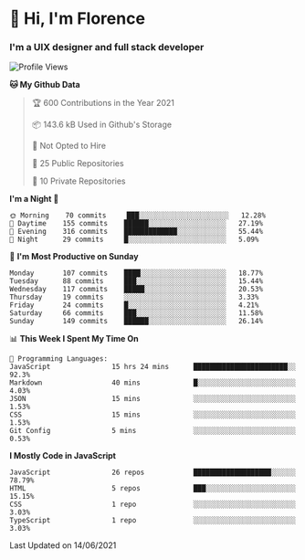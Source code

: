 <h1>👋 Hi, I'm Florence</h1>
<h3>I'm a UIX designer and full stack developer</h3>


<!--START_SECTION:waka-->
![Profile Views](http://img.shields.io/badge/Profile%20Views-1-blue)

**🐱 My Github Data** 

> 🏆 600 Contributions in the Year 2021
 > 
> 📦 143.6 kB Used in Github's Storage 
 > 
> 🚫 Not Opted to Hire
 > 
> 📜 25 Public Repositories 
 > 
> 🔑 10 Private Repositories  
 > 
**I'm a Night 🦉** 

```text
🌞 Morning    70 commits     ███░░░░░░░░░░░░░░░░░░░░░░   12.28% 
🌆 Daytime    155 commits    ██████░░░░░░░░░░░░░░░░░░░   27.19% 
🌃 Evening    316 commits    █████████████░░░░░░░░░░░░   55.44% 
🌙 Night      29 commits     █░░░░░░░░░░░░░░░░░░░░░░░░   5.09%

```
📅 **I'm Most Productive on Sunday** 

```text
Monday       107 commits    ████░░░░░░░░░░░░░░░░░░░░░   18.77% 
Tuesday      88 commits     ███░░░░░░░░░░░░░░░░░░░░░░   15.44% 
Wednesday    117 commits    █████░░░░░░░░░░░░░░░░░░░░   20.53% 
Thursday     19 commits     ░░░░░░░░░░░░░░░░░░░░░░░░░   3.33% 
Friday       24 commits     █░░░░░░░░░░░░░░░░░░░░░░░░   4.21% 
Saturday     66 commits     ███░░░░░░░░░░░░░░░░░░░░░░   11.58% 
Sunday       149 commits    ██████░░░░░░░░░░░░░░░░░░░   26.14%

```


📊 **This Week I Spent My Time On** 

```text
💬 Programming Languages: 
JavaScript               15 hrs 24 mins      ███████████████████████░░   92.3% 
Markdown                 40 mins             █░░░░░░░░░░░░░░░░░░░░░░░░   4.03% 
JSON                     15 mins             ░░░░░░░░░░░░░░░░░░░░░░░░░   1.53% 
CSS                      15 mins             ░░░░░░░░░░░░░░░░░░░░░░░░░   1.53% 
Git Config               5 mins              ░░░░░░░░░░░░░░░░░░░░░░░░░   0.53%

```

**I Mostly Code in JavaScript** 

```text
JavaScript               26 repos            ███████████████████░░░░░░   78.79% 
HTML                     5 repos             ███░░░░░░░░░░░░░░░░░░░░░░   15.15% 
CSS                      1 repo              ░░░░░░░░░░░░░░░░░░░░░░░░░   3.03% 
TypeScript               1 repo              ░░░░░░░░░░░░░░░░░░░░░░░░░   3.03%

```



 Last Updated on 14/06/2021
<!--END_SECTION:waka-->
